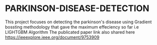 # PARKINSON-DISEASE-DETECTION
This project focuses on detecting the parkinson's disease using Gradient bossting methodology that gave the maximum effeciency so far 
i.e LIGHTGBM Algorithm
The publicated paper link also shared here
https://ieeexplore.ieee.org/document/9753909


